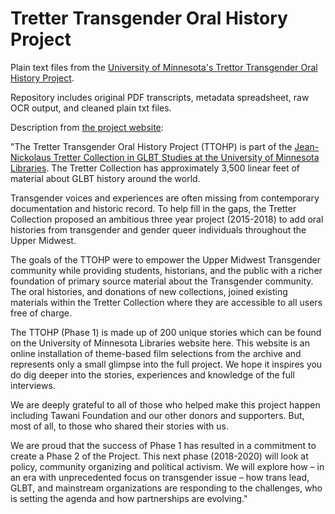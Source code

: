 # Tretter Transgender Oral History Project
Plain text files from the [University of Minnesota's Trettor Transgender Oral History Project](https://trettertransoralhistory.umn.edu/).

Repository includes original PDF transcripts, metadata spreadsheet, raw OCR output, and cleaned plain txt files.

Description from [the project website](https://trettertransoralhistory.umn.edu/curated-films/project-info-and-curator-bio/):

"The Tretter Transgender Oral History Project (TTOHP) is part of the [Jean-Nickolaus Tretter Collection in GLBT Studies at the University of Minnesota Libraries](https://www.lib.umn.edu/tretter). The Tretter Collection has approximately 3,500 linear feet of material about GLBT history around the world.

Transgender voices and experiences are often missing from contemporary documentation and historic record. To help fill in the gaps, the Tretter Collection proposed an ambitious three year project (2015-2018) to add oral histories from transgender and gender queer individuals throughout the Upper Midwest.

The goals of the TTOHP were to empower the Upper Midwest Transgender community while providing students, historians, and the public with a richer foundation of primary source material about the Transgender community. The oral histories, and donations of new collections, joined existing materials within the Tretter Collection where they are accessible to all users free of charge.

The TTOHP (Phase 1) is made up of 200 unique stories which can be found on the University of Minnesota Libraries website here. This website is an online installation of theme-based film selections from the archive and represents only a small glimpse into the full project. We hope it inspires you do dig deeper into the stories, experiences and knowledge of the full interviews.

We are deeply grateful to all of those who helped make this project happen including Tawani Foundation and our other donors and supporters. But, most of all, to those who shared their stories with us.

We are proud that the success of Phase 1 has resulted in a commitment to create a Phase 2 of the Project. This next phase (2018-2020) will look at policy, community organizing and political activism. We will explore how – in an era with unprecedented focus on transgender issue – how trans lead, GLBT, and mainstream organizations are responding to the challenges, who is setting the agenda and how partnerships are evolving."
